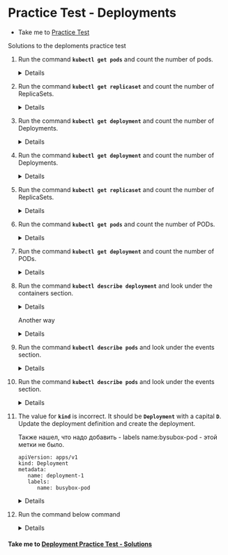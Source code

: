 # Practice Test - Deployments
  - Take me to [Practice Test](https://kodekloud.com/courses/539883/lectures/9816571)
  
Solutions to the deploments practice test
1. Run the command **`kubectl get pods`** and count the number of pods.
   
   <details>

   ```
   $ kubectl get pods
   ```
   </details>

1. Run the command **`kubectl get replicaset`** and count the number of ReplicaSets.
   
   <details>

   ```
   $ kubectl get replicaset (or)
   $ kubectl get rs
   ```
   </details>

1. Run the command **`kubectl get deployment`** and count the number of Deployments.
   
   <details>

   ```
   $ kubectl get deployment
   ```
   </details>

1. Run the command **`kubectl get deployment`** and count the number of Deployments.
   
   <details>

   ```
   $ kubectl get deployment
   ```
   </details>

1. Run the command **`kubectl get replicaset`** and count the number of ReplicaSets.
   
   <details>

   ```
   $ kubectl get replicaset (or)
   $ kubectl get rs
   ```
   </details>

1. Run the command **`kubectl get pods`** and count the number of PODs.
   
   <details>

   ```
   $ kubectl get pods
   ```
   </details>

1. Run the command **`kubectl get deployment`** and count the number of PODs.
   
   <details>

   ```
   $ kubectl get deployment
   ```
   </details>

1. Run the command **`kubectl describe deployment`** and look under the containers section.

   <details>

   ```
   $ kubectl describe deployment
   ```
   </details>

   Another way
   
   <details>

   ```
   $ kubectl get deployment -o wide
   ```
   </details>

1. Run the command **`kubectl describe pods`** and look under the events section.

   <details>

   ```
   $ kubectl describe pods
   ```
   </details>

1. Run the command **`kubectl describe pods`** and look under the events section.
   
   <details>

   ```
   $ kubectl describe pods
   ```
   </details>

1. The value for **`kind`** is incorrect. It should be **`Deployment`** with a capital **`D`**. Update the deployment definition and create the deployment.
   
   Также нашел, что надо добавить - labels name:bysubox-pod - этой метки не было.
   
   ```
   apiVersion: apps/v1
   kind: Deployment
   metadata:
      name: deployment-1
      labels:
         name: busybox-pod
   ```
   
   <details>

   ```
   $ kubectl create -f deployment-definition-1.yaml
   ```
   </details>

1. Run the command below command
 
   <details>
   
   Новый вариант решения! Работает и в одной команде !!!
   
   ```
   kubectl create deployment httpd-frontend --dry-run=client --image httpd:2.4-alpine --replicas=3 -o yaml > alpine.yaml
   ```
   
   Старый вариант решения
   
   ```
   $ kubectl create deployment httpd-frontend --image=httpd:2.4-alpine 
   $ kubectl scale deployment httpd-frontend --replicas=3
   ```
  
   Полезная команда для проверки
  
   ```
   kubectl get all
   ```
  
   </details>


#### Take me to [Deployment Practice Test - Solutions](https://kodekloud.com/courses/539883/lectures/16416761) 
